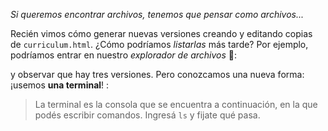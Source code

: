 _Si queremos encontrar archivos, tenemos que pensar como archivos..._

Recién vimos cómo generar nuevas versiones creando y editando copias de `curriculum.html`. ¿Cómo podríamos _listarlas_ más tarde? Por ejemplo, podríamos entrar en nuestro _explorador de archivos_ :open_file_folder::

<div 
  class="mu-filebrowser" 
  data-file="{
    'curriculum-v1.html': '',
    'curriculum-v2.html': '',
    'curriculum-v3.html': '',
  }">
</div>

<div class="mu-filebrowser" data-file="[
  { type: 'folder',  name: 'foo', content: []},
  { type: 'file',  name: 'bar.txt', content: 'la la land'},
]"></div>

y observar que hay tres versiones. Pero conozcamos una nueva forma: ¡usemos **una terminal**! :

> La terminal es la consola que se encuentra a continuación, en la que podés escribir comandos. Ingresá `ls` y fijate qué pasa.  

